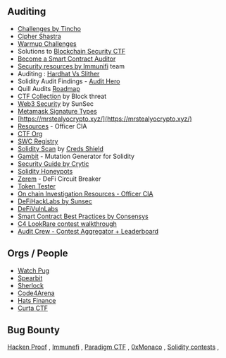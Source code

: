 ## Auditing

*   [Challenges by Tincho](https://www.damnvulnerabledefi.xyz/)
*   [Cipher Shastra](https://ciphershastra.com/)
*   [Warmup Challenges](https://capturetheether.com/)
*   Solutions to [Blockchain Security CTF](https://github.com/blockthreat/blocksec-ctfs)
*   [Become a Smart Contract Auditor](https://cmichel.io/how-to-become-a-smart-contract-auditor/)
*   [Security resources by Immunifi](https://github.com/immunefi-team/Web3-Security-Library) team
*   Auditing : [Hardhat Vs Slither](https://coinsbench.com/smart-contract-auditing-with-vs-code-hardhat-and-slither-f9dd18fdd729)
*   Solidity Audit Findings - [Audit Hero](https://audit-hero.com/)
*   Quill Audits [Roadmap](https://github.com/Quillhash/QuillAudit_Auditor_Roadmap)
*   [CTF Collection](https://github.com/blockthreat/blocksec-ctfs) by Block threat
*   [Web3 Security](https://web3sec.notion.site/web3sec/Web3-security-ddaa8bf9a985494dbaf70d698345b899) by SunSec
*   [Metamask Signature Types](https://metamask.github.io/test-dapp/)
*   [https://mrstealyocrypto.xyz/](https://mrstealyocrypto.xyz/)
*   [Resources](https://officercia.medium.com/all-resources-to-become-a-smart-contract-auditor-ff4a85c99c05) - Officer CIA
*   [CTF Org](https://ctftime.org/)
*   [SWC Registry](https://swcregistry.io/)
*   [Solidity Scan](https://solidityscan.com/) by [Creds Shield](https://credshields.com/)
*   [Gambit](https://github.com/Certora/gambit) - Mutation Generator for Solidity
*   [Security Guide by Crytic](https://github.com/crytic/awesome-ethereum-security)
*   [Solidity Honeypots](https://mplankton.substack.com/p/rediscovering-smart-contract-honeypots)
*   [Zerem](https://github.com/hananbeer/zerem) - DeFi Circuit Breaker
*   [Token Tester](https://github.com/bEsPoKeN-tOkEns/token-tester)
*   [On chain Investigation Resources - Officer CIA](https://github.com/OffcierCia/On-Chain-Investigations-Tools-List)
*   [DeFiHackLabs by Sunsec](https://github.com/SunWeb3Sec/DeFiHackLabs)
*   [DeFiVulnLabs](https://github.com/SunWeb3Sec/DeFiVulnLabs)
*   [Smart Contract Best Practices by Consensys](https://github.com/ConsenSys/smart-contract-best-practices)
*   [C4 LookRare contest walkthrough](https://co0nan.gitbook.io/web3/web3/walkthroughs/c4-lookrare-contest-walkthrough)
*   [Audit Crew - Contest Aggregator + Leaderboard](https://app.auditcrew.xyz/contests)
  
## Orgs / People

*   [Watch Pug](https://www.watchpug.org/)
*   [Spearbit](https://spearbit.com/)
*   [Sherlock](https://app.sherlock.xyz/audits/contests)
*   [Code4Arena](https://code4rena.com/leaderboard/)
*   [Hats Finance](https://app.hats.finance/vaults)
*   [Curta CTF](https://www.curta.wtf/)

## Bug Bounty

[Hacken Proof](https://hackenproof.com/) , [Immunefi](https://immunefi.com/) , [Paradigm CTF](https://ctf.paradigm.xyz/challenges) , [0xMonaco](https://0xmonaco.ctf.paradigm.xyz/) , [Solidity contests](https://underhanded.soliditylang.org/) , 
